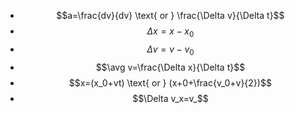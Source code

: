 - $$a=\frac{dv}{dv} \text{ or } \frac{\Delta v}{\Delta t}$$
- $$\Delta x=x-x_0$$
- $$\Delta v=v-v_0$$$$$$
- $$\avg v=\frac{\Delta x}{\Delta t}$$
- $$x=(x_0+vt) \text{ or } (x+0+\frac{v_0+v}{2})$$
- $$\Delta v_x=v_$$